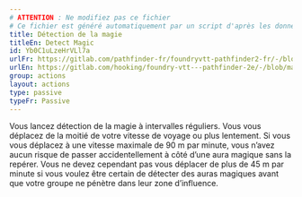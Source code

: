 ```yaml
---
# ATTENTION : Ne modifiez pas ce fichier
# Ce fichier est généré automatiquement par un script d'après les données du module Foundry VTT officiel et de sa traduction
title: Détection de la magie
titleEn: Detect Magic
id: Yb0C1uLzeHrVLl7a
urlFr: https://gitlab.com/pathfinder-fr/foundryvtt-pathfinder2-fr/-/blob/master/data/actions/Yb0C1uLzeHrVLl7a.htm
urlEn: https://gitlab.com/hooking/foundry-vtt---pathfinder-2e/-/blob/master/packs/data/actions.db/detect-magic.json
group: actions
layout: actions
type: passive
typeFr: Passive
---
```

Vous lancez détection de la magie à intervalles réguliers. Vous vous déplacez de la moitié de votre vitesse de voyage ou plus lentement. Si vous vous déplacez à une vitesse maximale de 90 m par minute, vous n’avez aucun risque de passer accidentellement à côté d’une aura magique sans la repérer. Vous ne devez cependant pas vous déplacer de plus de 45 m par minute si vous voulez être certain de détecter des auras magiques avant que votre groupe ne pénètre dans leur zone d’influence.


